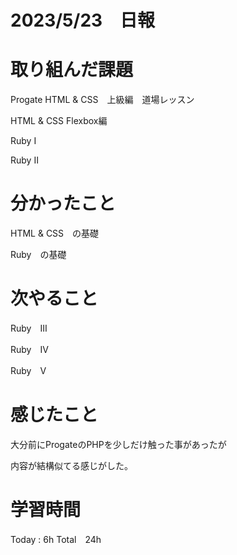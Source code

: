 # 2023/5/23　日報

# 取り組んだ課題
  Progate HTML & CSS　上級編　道場レッスン
  
  HTML & CSS Flexbox編
  
  Ruby Ⅰ
  
  Ruby Ⅱ
  
# 分かったこと
  HTML & CSS　の基礎
  
  Ruby　の基礎
  
# 次やること
  Ruby　Ⅲ
  
  Ruby　Ⅳ
  
  Ruby　Ⅴ
   
  
# 感じたこと
  大分前にProgateのPHPを少しだけ触った事があったが
  
  内容が結構似てる感じがした。
  
  
# 学習時間

  Today : 6h  Total　24h
